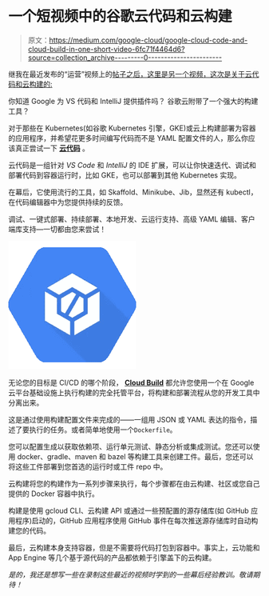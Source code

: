 # 一个短视频中的谷歌云代码和云构建

> 原文：<https://medium.com/google-cloud/google-cloud-code-and-cloud-build-in-one-short-video-6fc71f4464d6?source=collection_archive---------0----------------------->

继我在最近发布的“运营”视频上的[帖子之后，这里是另一个视频，这次是关于云代码和云构建的:](/google-cloud/recent-gcp-operations-videos-fa50c130c21c)

你知道 Google 为 VS 代码和 IntelliJ 提供插件吗？
谷歌云附带了一个强大的构建工具？

对于那些在 Kubernetes(如谷歌 Kubernetes 引擎，GKE)或云上构建部署为容器的应用程序，并希望花更多时间编写代码而不是 YAML 配置文件的人，那么你应该真正尝试一下 [**云代码**](https://cloud.google.com/code/docs) 。

云代码是一组针对 *VS Code* 和 *IntelliJ* 的 IDE 扩展，可以让你快速迭代、调试和部署代码到容器运行时，比如 GKE，也可以部署到其他 Kubernetes 实现。

在幕后，它使用流行的工具，如 Skaffold、Minikube、Jib，显然还有 kubectl，在代码编辑器中为您提供持续的反馈。

调试、一键式部署、持续部署、本地开发、云运行支持、高级 YAML 编辑、客户端库支持—一切都由您来尝试！

![](img/e23fad48a0e855bf75adc291461e0bf0.png)

无论您的目标是 CI/CD 的哪个阶段， [**Cloud Build**](https://cloud.google.com/cloud-build/docs) 都允许您使用一个在 Google 云平台基础设施上执行构建的完全托管平台，将构建和部署流程从您的开发工具中分离出来。

这是通过使用构建配置文件来完成的——一组用 JSON 或 YAML 表达的指令，描述了要执行的任务。或者简单地使用一个`Dockerfile`。

您可以配置生成以获取依赖项、运行单元测试、静态分析或集成测试。您还可以使用 docker、gradle、maven 和 bazel 等构建工具来创建工件。最后，您还可以将这些工件部署到您首选的运行时或工件 repo 中。

云构建将您的构建作为一系列步骤来执行，每个步骤都在由云构建、社区或您自己提供的 Docker 容器中执行。

构建是使用 gcloud CLI、云构建 API 或通过一些预配置的源存储库(如 GitHub 应用程序)启动的，GitHub 应用程序使用 GitHub 事件在每次推送源存储库时自动构建您的代码。

最后，云构建本身支持容器，但是不需要将代码打包到容器中。事实上，云功能和 App Engine 等几个基于源代码的产品都依赖于引擎盖下的云构建。

*是的，我还是想写一些在录制这些最近的视频时学到的一些幕后经验教训。敬请期待！*